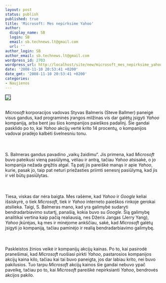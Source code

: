 ```yaml
---
layout: post
status: publish
published: true
title: 'Microsoft: Mes nepirksime Yahoo'
author:
  display_name: SB
  login: SB
  email: sb.technews.lt@gmail.com
  url: ''
author_login: SB
author_email: sb.technews.lt@gmail.com
wordpress_id: 2703
wordpress_url: http://localhost/site/new/microsoft_mes_nepirksime_yahoo/
date: '2008-11-10 20:53:41 +0200'
date_gmt: '2008-11-10 20:53:41 +0200'
categories:
- Naujienos
---
```

<div class="imgright"><img src="http://tbn0.google.com/images?q=tbn:hMCXfyI-LREdkM:http://fortunetechland.files.wordpress.com/2008/04/yahoohq.jpg" border="1"></div>
<p><br><i>Microsoft</i> korporacijos vadovas Styvas Balmeris (Steve Ballmer) paneigė visus gandus, kad programinės įrangos milžinas vis dar galėtų įsigyti <i>Yahoo</i> kompaniją, arba bent jau šios kompanijos paieškos padalinį. Šie gandai pasklido po to, kai <i>Yahoo</i> akcijų vertė krito 14 procentų, o kompanijos vadovai pradėjo kalbėti švelnesniu tonu.<br />
<br><br />
<br>S. Balmeras gandus pavadino „vaikų žaidimu“. Jis primena, kad <i>Microsoft</i> buvo pateikusi vieną pasiūlymą, vėliau ir antrą, tačiau <i>Yahoo</i> atsisakė, o jo kompanija nežada gręžtis atgal. Tą patį jis pareiškė manąs ir apie <i>Yahoo</i>, kurie, pasak jo, taip pat neturi priežasties priimti senesnį pasiūlymą, kad jis ir vėl būtų pasiūlytas.<br />
<br><br />
<br>Tiesa, viskas dar nėra baigta. Mes rašėme, kad <i>Yahoo</i> ir <i>Google</i> keliai išsiskyrė, o tiek <i>Microsoft</i>, tiek ir <i>Yahoo</i> interneto paieškos rinkoje gerokai atsilieka. Taigi, S. Balmeras mano, kad yra galimybė sudaryti bendradarbiavimo sutartį, panašią, kokia buvo su <i>Google</i>. Šią galimybę analitikai vertina kaip pačią realiausią, nes Džeris Jangas (Jerry Yang), <i>Yahoo</i> įkūrėjas, ką mes ir minėjome ankščiau, sakė, kad <i>Microsoft</i> galėtų įsigyti jo kompaniją, tačiau paminėjo ir realią bendradarbiavimo galimybę.<br />
<br><br />
<br>Paskleistos žinios veikė ir kompanijų akcijų kainas. Po to, kai pasirodė pranešimai, kad <i>Microsoft</i> ruošiasi pirkti <i>Yahoo</i>, pastarosios kompanijos akcijų kaina kilo, tačiau kai tai buvo paneigta, jos dar labiau krito, nei buvo pakilusios. Tuo tarpu <i>Microsoft</i> akcijų kainos šie gandai nebuvo ypač paveikę, tačiau po to, kai <i>Microsoft</i> pareiškė nepirksianti <i>Yahoo</i>, bendrovės akcijos pakilo.<br />
<br><br />
<br><br />
<br></p>
